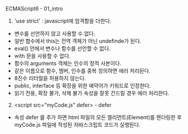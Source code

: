 ECMAScript6 - 01_intro

1. 'use strict' : javascript에 엄격함을 더한다.
- 변수를 선언하지 않고 사용할 수 없다.
- 일반 함수에서 this는 전역 객체가 아닌 undefinde가 된다.
- eval() 안에서 변수나 함수를 선언할 수 없다.
- with 문을 사용할 수 없다.
- 함수의 arguments 객체는 인수의 정적 사본이다.
- 같은 이름으로 함수, 멤버, 인수를 중복 정의하면 에러 처리된다.
- 8진수 리터럴을 허용하지 않는다.
- public, interface 등 확장을 위한 예약어가 키워드로 인정한다.
- 읽기 전용, 확장 불가, 삭제 불가 속성을 잘못 건드릴 경우 에러 처리한다.
    
2. &lt;script src="myCode.js" defer&gt;</script> - defer
- 속성 defer 를 추가 하면 html 파일의 모든 엘리먼트(Element)를 랜더링한 후 myCode.js 파일에 작성된 자바스크립트 코드가 실행된다.